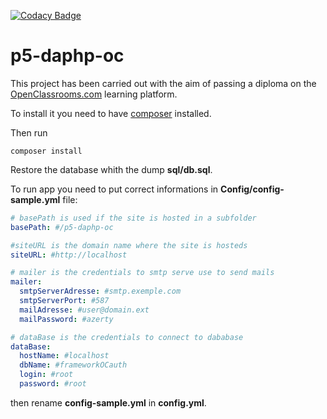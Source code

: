 [![Codacy Badge](https://app.codacy.com/project/badge/Grade/d51b4467bb4d41a3ad7a934aeb343a99)](https://www.codacy.com/gh/lchastanet/p5-daphp-oc/dashboard?utm_source=github.com&amp;utm_medium=referral&amp;utm_content=lchastanet/p5-daphp-oc&amp;utm_campaign=Badge_Grade)
# p5-daphp-oc

This project has been carried out with the aim of passing a diploma on the [OpenClassrooms.com](https://openclassrooms.com/) learning platform.

To install it you need to have [composer](https://getcomposer.org/) installed.

Then run

```shell
composer install
```

Restore the database whith the dump **sql/db.sql**.

To run app you need to put correct informations in **Config/config-sample.yml** file:

```yaml
# basePath is used if the site is hosted in a subfolder
basePath: #/p5-daphp-oc

#siteURL is the domain name where the site is hosteds
siteURL: #http://localhost

# mailer is the credentials to smtp serve use to send mails
mailer:
  smtpServerAdresse: #smtp.exemple.com
  smtpServerPort: #587
  mailAdresse: #user@domain.ext
  mailPassword: #azerty

# dataBase is the credentials to connect to dababase
dataBase:
  hostName: #localhost
  dbName: #frameworkOCauth
  login: #root
  password: #root
```

 then rename **config-sample.yml** in **config.yml**.
